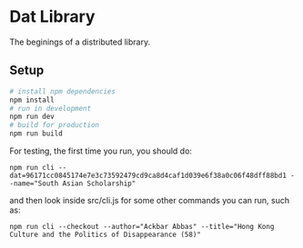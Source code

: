# Dat Library

The beginings of a distributed library.

## Setup

```bash
# install npm dependencies
npm install
# run in development
npm run dev
# build for production
npm run build
```

For testing, the first time you run, you should do:
```
npm run cli --dat=96171cc0845174e7e3c73592479cd9ca8d4caf1d039e6f38a0c06f48dff88bd1 --name="South Asian Scholarship"
```

and then look inside src/cli.js for some other commands you can run, such as:
```
npm run cli --checkout --author="Ackbar Abbas" --title="Hong Kong Culture and the Politics of Disappearance (58)"
```
